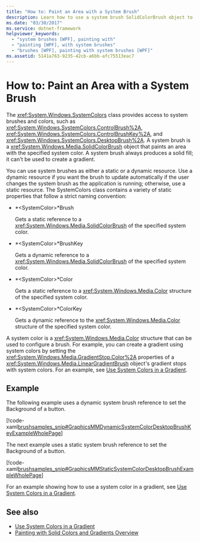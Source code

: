 ```yaml
---
title: "How to: Paint an Area with a System Brush"
description: Learn how to use a system brush SolidColorBrush object to paint an area with the specified system color.
ms.date: "03/30/2017"
ms.service: dotnet-framework
helpviewer_keywords:
  - "system brushes [WPF], painting with"
  - "painting [WPF], with system brushes"
  - "brushes [WPF], painting with system brushes [WPF]"
ms.assetid: 5141a763-9235-42cb-a6bb-afc75513eac7
---
```

# How to: Paint an Area with a System Brush

The <xref:System.Windows.SystemColors> class provides access to system brushes and colors, such as <xref:System.Windows.SystemColors.ControlBrush%2A>, <xref:System.Windows.SystemColors.ControlBrushKey%2A>, and <xref:System.Windows.SystemColors.DesktopBrush%2A>. A system brush is a <xref:System.Windows.Media.SolidColorBrush> object that paints an area with the specified system color. A system brush always produces a solid fill; it can't be used to create a gradient.

You can use system brushes as either a static or a dynamic resource. Use a dynamic resource if you want the brush to update automatically if the user changes the system brush as the application is running; otherwise, use a static resource. The SystemColors class contains a variety of static properties that follow a strict naming convention:

- *\<SystemColor>*Brush

     Gets a static reference to a <xref:System.Windows.Media.SolidColorBrush> of the specified system color.

- *\<SystemColor>*BrushKey

     Gets a dynamic reference to a <xref:System.Windows.Media.SolidColorBrush> of the specified system color.

- *\<SystemColor>*Color

     Gets a static reference to a <xref:System.Windows.Media.Color> structure of the specified system color.

- *\<SystemColor>*ColorKey

     Gets a dynamic reference to the <xref:System.Windows.Media.Color> structure of the specified system color.

A system color is a <xref:System.Windows.Media.Color> structure that can be used to configure a brush. For example, you can create a gradient using system colors by setting the <xref:System.Windows.Media.GradientStop.Color%2A> properties of a <xref:System.Windows.Media.LinearGradientBrush> object's gradient stops with system colors. For an example, see [Use System Colors in a Gradient](how-to-use-system-colors-in-a-gradient.md).

## Example

The following example uses a dynamic system brush reference to set the Background of a button.

[!code-xaml[brushsamples_snip#GraphicsMMDynamicSystemColorDesktopBrushKeyExampleWholePage](~/samples/snippets/csharp/VS_Snippets_Wpf/brushsamples_snip/CS/DynamicSystemBrushExample.xaml#graphicsmmdynamicsystemcolordesktopbrushkeyexamplewholepage)]

The next example uses a static system brush reference to set the Background of a button.

[!code-xaml[brushsamples_snip#GraphicsMMStaticSystemColorDesktopBrushExampleWholePage](~/samples/snippets/csharp/VS_Snippets_Wpf/brushsamples_snip/CS/StaticSystemBrushExample.xaml#graphicsmmstaticsystemcolordesktopbrushexamplewholepage)]

For an example showing how to use a system color in a gradient, see [Use System Colors in a Gradient](how-to-use-system-colors-in-a-gradient.md).

## See also

- [Use System Colors in a Gradient](how-to-use-system-colors-in-a-gradient.md)
- [Painting with Solid Colors and Gradients Overview](painting-with-solid-colors-and-gradients-overview.md)
